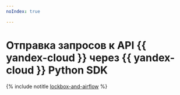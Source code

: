 ```yaml
---
noIndex: true

---
```


# Отправка запросов к API {{ yandex-cloud }} через {{ yandex-cloud }} Python SDK

{% include notitle [lockbox-and-airflow](../../_tutorials/dataplatform/using-python-sdk-in-airflow.md) %}

